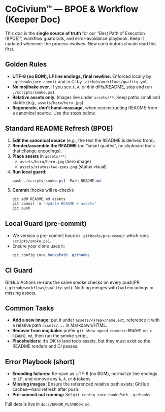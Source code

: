 <!-- status: stub; target: 150+ words -->
# CoCivium™ — BPOE & Workflow (Keeper Doc)

This doc is the **single source of truth** for our “Best Path of Execution (BPOE)”, workflow guardrails, and error‑avoidance playbook. Keep it updated whenever the process evolves. New contributors should read this first.

## Golden Rules
- **UTF‑8 (no BOM), LF line endings, final newline.** Enforced locally by `.githooks/pre-commit` and in CI by `.github/workflows/quality.yml`.
- **No mojibake ever.** If you see `Ã`, `Â`, or `�` in diffs/README, stop and run `./scripts/smoke.ps1`.
- **Relative assets only.** Images live under `assets/**`. Keep paths small and stable (e.g., `assets/hero/hero.jpg`).
- **Regenerate, don’t hand‑massage,** when reconstructing README from a canonical source. Use the steps below.

## Standard README Refresh (BPOE)
1. **Edit the canonical source** (e.g., the text the README is derived from).
2. **Render/assemble the README** (no “smart quotes”, no clipboard tools that change encodings).
3. **Place assets** in `assets/**`:
   - `assets/hero/hero.jpg` (hero image)
   - `assets/status/two-eyes.png` (status visual)
4. **Run local guard**:
   ```powershell
   pwsh ./scripts/smoke.ps1 -Path README.md
   ```
5. **Commit** (hooks will re-check):
   ```powershell
   git add README.md assets
   git commit -m "Update README + assets"
   git push
   ```

## Local Guard (pre-commit)
- We version a pre-commit hook in `.githooks/pre-commit` which runs `scripts/smoke.ps1`.
- Ensure your clone uses it:
  ```powershell
  git config core.hooksPath .githooks
  ```

## CI Guard
GitHub Actions re-runs the same smoke checks on every push/PR (`.github/workflows/quality.yml`). Nothing merges with bad encodings or missing assets.

## Common Tasks
- **Add a new image:** put it under `assets/<area>/name.ext`, reference it with a relative path `assets/...` in Markdown/HTML.
- **Recover from mojibake:** prefer `git show <good_commit>:README.md > README.md`, then run the smoke script.
- **Placeholders:** It’s OK to land todo assets, but they must exist so the README renders and CI passes.

## Error Playbook (short)
- **Encoding failures:** Re-save as UTF‑8 (no BOM), normalize line endings to LF, and remove any `Ã`, `Â`, or `�` tokens.
- **Missing images:** Ensure the referenced relative path exists; GitHub caches—hard refresh after push.
- **Pre-commit not running:** Set `git config core.hooksPath .githooks`.

Full details live in `docs/ERROR_PLAYBOOK.md`.





